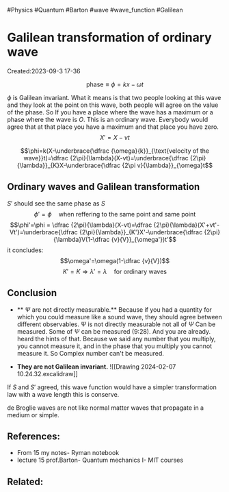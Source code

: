 #Physics #Quantum #Barton #wave #wave_function #Galilean
# Galilean transformation of ordinary wave
Created:2023-09-3 17-36

$$\text{phase}\equiv \phi =  kx-\omega t$$

$\phi$ is Galilean invariant. What it means is that two people looking at this wave and they look at the point on this wave, both people will agree on the value of the phase.
So If you have a place where the wave has a maximum or a phase where the wave is $O$. This is an ordinary wave. Everybody would agree that at that place you have a maximum and that place you have zero.
$$X'=X-vt$$

$$\phi=k(X-\underbrace{\dfrac {\omega}{k}}_{\text{velocity of the wave}}t)=\dfrac {2\pi}{\lambda}(X-vt)=\underbrace{\dfrac {2\pi}{\lambda}}_{K}X-\underbrace{\dfrac {2\pi v}{\lambda}}_{\omega}t$$
## Ordinary waves and Galilean transformation

$S'$ should see the same phase as $S$
$$\phi'=\phi \quad \text{when reffering to the same point and same point}$$
$$\phi'=\phi = \dfrac {2\pi}{\lambda}(X-vt)=\dfrac {2\pi}{\lambda}(X'+vt'-Vt')=\underbrace{\dfrac {2\pi}{\lambda}}_{K'}X'-\underbrace{\dfrac {2\pi}{\lambda}V(1-\dfrac {v}{V}}_{\omega'})t'$$
it concludes:
$$\omega'=\omega(1-\dfrac {v}{V})$$
$$K'=K \Rightarrow \lambda'=\lambda \quad \text{for ordinary waves}$$
## Conclusion

- ** $\Psi$ are not directly measurable.**
Because if you had a quantity for which you could measure like a sound wave, they should agree between different observables.
$\Psi$  is not directly measurable not all of $\Psi$ Can be measured. Some of $\Psi$ can be measured (9:28). And you are already. heard the hints of that. Because we said any number that you multiply, you cannot measure it, and in the phase that you multiply you cannot measure it. So Complex number can't be measured.

* **They are not Galilean invariant.**
![[Drawing 2024-02-07 10.24.32.excalidraw]]

If $S$ and $S'$ agreed, this wave function would have a simpler transformation law with a wave length this is conserve.

de Broglie waves are not like normal matter waves that propagate in a medium or simple.


## References:
- From 15 my notes- Ryman notebook
- lecture 15 prof.Barton- Quantum mechanics I- MIT courses
## Related:



